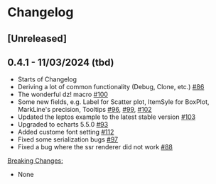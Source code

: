 # Changelog

## [Unreleased]

## 0.4.1 - 11/03/2024 (tbd)
- Starts of Changelog
- Deriving a lot of common functionality (Debug, Clone, etc.) [#86](https://github.com/yuankunzhang/charming/pull/86)
- The wonderful dz! macro [#100](https://github.com/yuankunzhang/charming/pull/100)
- Some new fields, e.g. Label for Scatter plot, ItemSyle for BoxPlot, MarkLine's precision, Tooltips [#96](https://github.com/yuankunzhang/charming/pull/96), [#99](https://github.com/yuankunzhang/charming/pull/99), [#102](https://github.com/yuankunzhang/charming/pull/102)
- Updated the leptos example to the latest stable version [#103](https://github.com/yuankunzhang/charming/pull/103)
- Upgraded to echarts 5.5.0 [#93](https://github.com/yuankunzhang/charming/pull/93)
- Added custome font setting [#112](https://github.com/yuankunzhang/charming/pull/112)
- Fixed some serialization bugs [#97](https://github.com/yuankunzhang/charming/pull/97)
- Fixed a bug where the ssr renderer did not work [#88](https://github.com/yuankunzhang/charming/pull/88)

<a name="breaking_changes_0.4.1">[Breaking Changes:](#breaking_changes_0.4.1)</a>
- None

